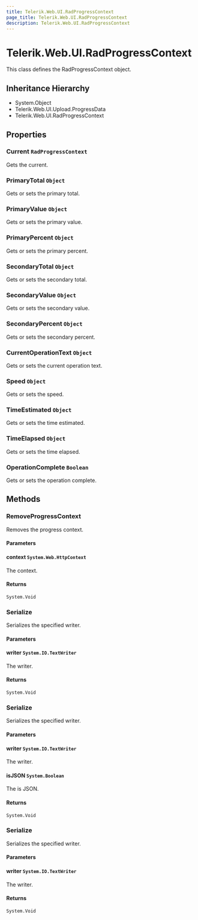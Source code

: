 ```yaml
---
title: Telerik.Web.UI.RadProgressContext
page_title: Telerik.Web.UI.RadProgressContext
description: Telerik.Web.UI.RadProgressContext
---
```


# Telerik.Web.UI.RadProgressContext

This class defines the RadProgressContext object.

## Inheritance Hierarchy

* System.Object
* Telerik.Web.UI.Upload.ProgressData
* Telerik.Web.UI.RadProgressContext

## Properties

###  Current `RadProgressContext`

Gets the current.

###  PrimaryTotal `Object`

Gets or sets the primary total.

###  PrimaryValue `Object`

Gets or sets the primary value.

###  PrimaryPercent `Object`

Gets or sets the primary percent.

###  SecondaryTotal `Object`

Gets or sets the secondary total.

###  SecondaryValue `Object`

Gets or sets the secondary value.

###  SecondaryPercent `Object`

Gets or sets the secondary percent.

###  CurrentOperationText `Object`

Gets or sets the current operation text.

###  Speed `Object`

Gets or sets the speed.

###  TimeEstimated `Object`

Gets or sets the time estimated.

###  TimeElapsed `Object`

Gets or sets the time elapsed.

###  OperationComplete `Boolean`

Gets or sets the operation complete.

## Methods

###  RemoveProgressContext

Removes the progress context.

#### Parameters

#### context `System.Web.HttpContext`

The context.

#### Returns

`System.Void` 

###  Serialize

Serializes the specified writer.

#### Parameters

#### writer `System.IO.TextWriter`

The writer.

#### Returns

`System.Void` 

###  Serialize

Serializes the specified writer.

#### Parameters

#### writer `System.IO.TextWriter`

The writer.

#### isJSON `System.Boolean`

The is JSON.

#### Returns

`System.Void` 

###  Serialize

Serializes the specified writer.

#### Parameters

#### writer `System.IO.TextWriter`

The writer.

#### Returns

`System.Void` 


